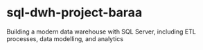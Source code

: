 # sql-dwh-project-baraa
Building a modern data warehouse with SQL Server, including ETL processes, data modelling, and analytics
